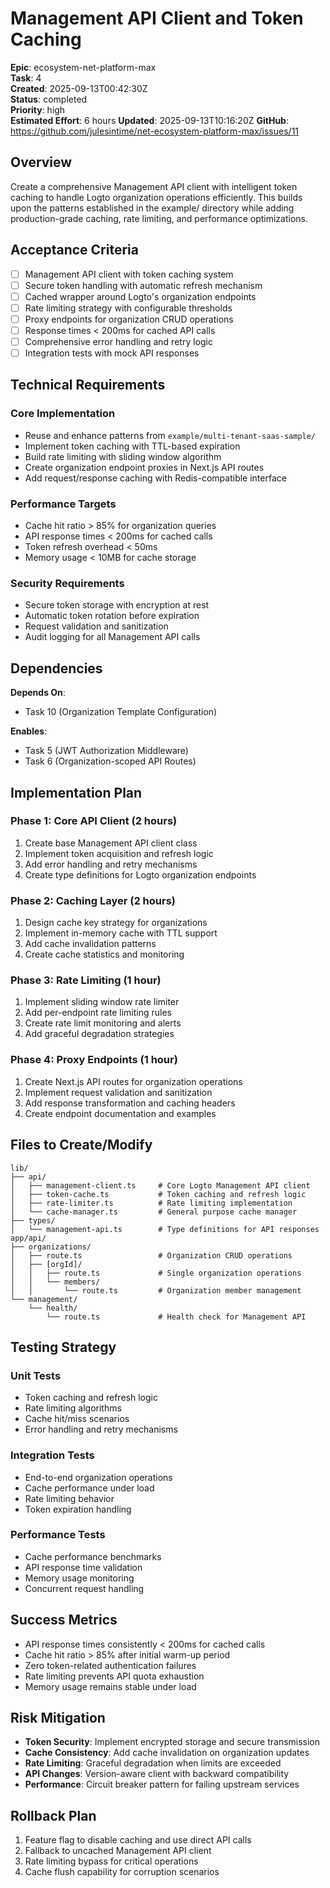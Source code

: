# Management API Client and Token Caching

**Epic**: ecosystem-net-platform-max  
**Task**: 4  
**Created**: 2025-09-13T00:42:30Z  
**Status**: completed  
**Priority**: high  
**Estimated Effort**: 6 hours
**Updated**: 2025-09-13T10:16:20Z
**GitHub**: https://github.com/julesintime/net-ecosystem-platform-max/issues/11  

## Overview

Create a comprehensive Management API client with intelligent token caching to handle Logto organization operations efficiently. This builds upon the patterns established in the example/ directory while adding production-grade caching, rate limiting, and performance optimizations.

## Acceptance Criteria

- [ ] Management API client with token caching system
- [ ] Secure token handling with automatic refresh mechanism
- [ ] Cached wrapper around Logto's organization endpoints
- [ ] Rate limiting strategy with configurable thresholds
- [ ] Proxy endpoints for organization CRUD operations
- [ ] Response times < 200ms for cached API calls
- [ ] Comprehensive error handling and retry logic
- [ ] Integration tests with mock API responses

## Technical Requirements

### Core Implementation
- Reuse and enhance patterns from `example/multi-tenant-saas-sample/`
- Implement token caching with TTL-based expiration
- Build rate limiting with sliding window algorithm
- Create organization endpoint proxies in Next.js API routes
- Add request/response caching with Redis-compatible interface

### Performance Targets
- Cache hit ratio > 85% for organization queries
- API response times < 200ms for cached calls
- Token refresh overhead < 50ms
- Memory usage < 10MB for cache storage

### Security Requirements
- Secure token storage with encryption at rest
- Automatic token rotation before expiration
- Request validation and sanitization
- Audit logging for all Management API calls

## Dependencies

**Depends On**: 
- Task 10 (Organization Template Configuration)

**Enables**:
- Task 5 (JWT Authorization Middleware)
- Task 6 (Organization-scoped API Routes)

## Implementation Plan

### Phase 1: Core API Client (2 hours)
1. Create base Management API client class
2. Implement token acquisition and refresh logic
3. Add error handling and retry mechanisms
4. Create type definitions for Logto organization endpoints

### Phase 2: Caching Layer (2 hours)
1. Design cache key strategy for organizations
2. Implement in-memory cache with TTL support
3. Add cache invalidation patterns
4. Create cache statistics and monitoring

### Phase 3: Rate Limiting (1 hour)
1. Implement sliding window rate limiter
2. Add per-endpoint rate limiting rules
3. Create rate limit monitoring and alerts
4. Add graceful degradation strategies

### Phase 4: Proxy Endpoints (1 hour)
1. Create Next.js API routes for organization operations
2. Implement request validation and sanitization
3. Add response transformation and caching headers
4. Create endpoint documentation and examples

## Files to Create/Modify

```
lib/
├── api/
│   ├── management-client.ts     # Core Logto Management API client
│   ├── token-cache.ts           # Token caching and refresh logic
│   ├── rate-limiter.ts          # Rate limiting implementation
│   └── cache-manager.ts         # General purpose cache manager
├── types/
│   └── management-api.ts        # Type definitions for API responses
app/api/
├── organizations/
│   ├── route.ts                 # Organization CRUD operations
│   ├── [orgId]/
│   │   ├── route.ts             # Single organization operations
│   │   └── members/
│   │       └── route.ts         # Organization member management
└── management/
    └── health/
        └── route.ts             # Health check for Management API
```

## Testing Strategy

### Unit Tests
- Token caching and refresh logic
- Rate limiting algorithms
- Cache hit/miss scenarios
- Error handling and retry mechanisms

### Integration Tests
- End-to-end organization operations
- Cache performance under load
- Rate limiting behavior
- Token expiration handling

### Performance Tests
- Cache performance benchmarks
- API response time validation
- Memory usage monitoring
- Concurrent request handling

## Success Metrics

- API response times consistently < 200ms for cached calls
- Cache hit ratio > 85% after initial warm-up period
- Zero token-related authentication failures
- Rate limiting prevents API quota exhaustion
- Memory usage remains stable under load

## Risk Mitigation

- **Token Security**: Implement encrypted storage and secure transmission
- **Cache Consistency**: Add cache invalidation on organization updates
- **Rate Limiting**: Graceful degradation when limits are exceeded
- **API Changes**: Version-aware client with backward compatibility
- **Performance**: Circuit breaker pattern for failing upstream services

## Rollback Plan

1. Feature flag to disable caching and use direct API calls
2. Fallback to uncached Management API client
3. Rate limiting bypass for critical operations
4. Cache flush capability for corruption scenarios